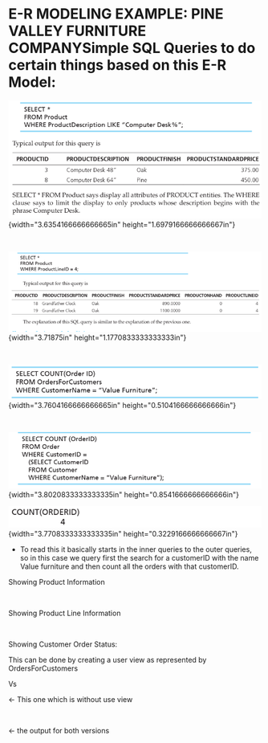 # E-R MODELING EXAMPLE: PINE VALLEY FURNITURE COMPANYSimple SQL Queries to do certain things based on this E-R Model:

![](media/E-R-MODELING-EXAMPLE--PINE-VALLE-image2.png){width="3.6354166666666665in" height="1.6979166666666667in"}

 

![](media/E-R-MODELING-EXAMPLE--PINE-VALLE-image3.png){width="3.71875in" height="1.1770833333333333in"}

 

![](media/E-R-MODELING-EXAMPLE--PINE-VALLE-image4.png){width="3.7604166666666665in" height="0.5104166666666666in"}

 

![](media/E-R-MODELING-EXAMPLE--PINE-VALLE-image5.png){width="3.8020833333333335in" height="0.8541666666666666in"}

![](media/E-R-MODELING-EXAMPLE--PINE-VALLE-image6.png){width="3.7708333333333335in" height="0.3229166666666667in"}

-   To read this it basically starts in the inner queries to the outer queries, so in this case we query first the search for a customerID with the name Value furniture and then count all the orders with that customerID.

Showing Product Information

 

Showing Product Line Information

 

Showing Customer Order Status:

This can be done by creating a user view as represented by OrdersForCustomers

Vs

<- This one which is without use view

 

<- the output for both versions






